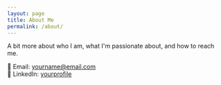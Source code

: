 ```yaml
---
layout: page
title: About Me
permalink: /about/
---
```


A bit more about who I am, what I'm passionate about, and how to reach me.

📧 Email: yourname@email.com  
💼 LinkedIn: [yourprofile](https://linkedin.com/in/yourprofile)
